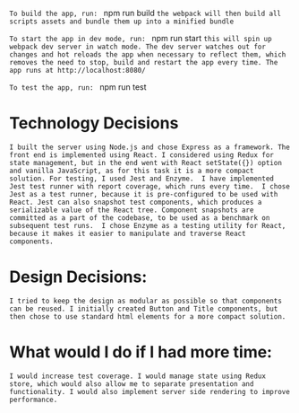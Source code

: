 
`To build the app, run: `  npm run build  `the webpack will then build all scripts assets and bundle them up into a minified bundle`


`To start the app in dev mode, run: `  npm run start `this will spin up webpack dev server in watch mode. The dev server watches out for changes and hot reloads the app when necessary to reflect them, which removes the need to stop, build and restart the app every time. The app runs at http://localhost:8080/`

`To test the app, run: ` npm run test 

# Technology Decisions

`I built the server using Node.js and chose Express as a framework. The front end is implemented using React. I considered using Redux for state management, but in the end went with React setState({}) option and vanilla JavaScript, as for this task it is a more compact solution.
For testing, I used Jest and Enzyme. 
I have implemented Jest test runner with report coverage, which runs every time. 
I chose Jest as a test runner, because it is pre-configured to be used with React. Jest can also snapshot test components, which produces a serializable value of the React tree. Component snapshots are committed as a part of the codebase, to be used as a benchmark on subsequent test runs. 
I chose Enzyme as a testing utility for React, because it makes it easier to manipulate and traverse React components.`

# Design Decisions:
`I tried to keep the design as modular as possible so that components can be reused. I initially created Button and Title components, but then chose to use standard html elements for a more compact solution.`

# What would I do if I had more time:
`I would increase test coverage. I would manage state using Redux store, which would also allow me to separate presentation and functionality. I would also implement server side rendering to improve performance. `




